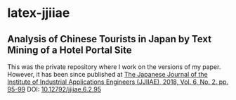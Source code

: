 # latex-jjiiae
## Analysis of Chinese Tourists in Japan by Text Mining of a Hotel Portal Site

This was the private repository where I work on the versions of my paper.
However, it has been since published at [The Japanese Journal of the Institute of Industrial Applications Engineers (JJIIAE), 2018, Vol. 6, No. 2. pp. 95-99](https://www.jstage.jst.go.jp/article/jjiiae/6/2/6_95/_article/-char/ja/)
DOI: [10.12792/jjiiae.6.2.95](https://doi.org/10.12792/jjiiae.6.2.95)